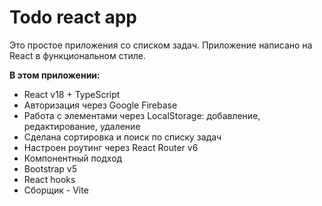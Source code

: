 # Todo react app

Это простое приложения со списком задач. Приложение написано на React в функциональном стиле.

**В этом приложении:**

- React v18 + TypeScript
- Авторизация через Google Firebase
- Работа с элементами через LocalStorage: добавление, редактирование, удаление
- Сделана сортировка и поиск по списку задач
- Настроен роутинг через React Router v6
- Компонентный подход
- Bootstrap v5
- React hooks
- Сборщик - Vite
